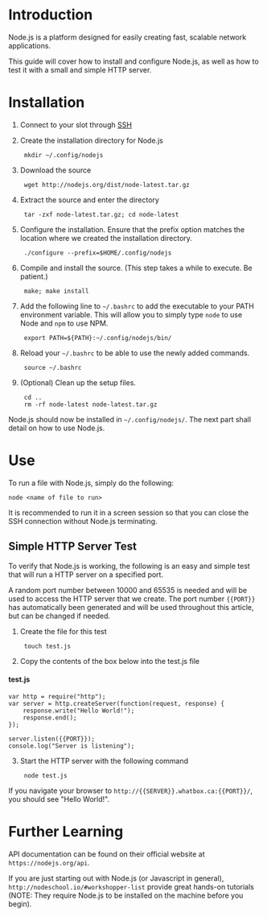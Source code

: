 # Introduction

Node.js is a platform designed for easily creating fast, scalable network applications.

This guide will cover how to install and configure Node.js, as well as how to test it with a small and simple HTTP server.

# Installation

1. Connect to your slot through [SSH](/wiki/SSH)

2. Create the installation directory for Node.js

        mkdir ~/.config/nodejs

3. Download the source
 
        wget http://nodejs.org/dist/node-latest.tar.gz

4. Extract the source and enter the directory

        tar -zxf node-latest.tar.gz; cd node-latest

5. Configure the installation. Ensure that the prefix option matches the location where we created the installation directory.

        ./configure --prefix=$HOME/.config/nodejs

6. Compile and install the source. (This step takes a while to execute. Be patient.)

        make; make install

7. Add the following line to ``~/.bashrc`` to add the executable to your PATH environment variable. This will allow you to simply type ``node`` to use Node and ``npm`` to use NPM.

        export PATH=${PATH}:~/.config/nodejs/bin/

8. Reload your ``~/.bashrc`` to be able to use the newly added commands.

        source ~/.bashrc

9. (Optional) Clean up the setup files.

        cd ..
        rm -rf node-latest node-latest.tar.gz

Node.js should now be installed in ``~/.config/nodejs/``. The next part shall detail on how to use Node.js.

# Use

To run a file with Node.js, simply do the following:

    node <name of file to run>

It is recommended to run it in a screen session so that you can close the SSH connection without Node.js terminating.

## Simple HTTP Server Test

To verify that Node.js is working, the following is an easy and simple test that will run a HTTP server on a specified port.

A random port number between 10000 and 65535 is needed and will be used to access the HTTP server that we create. The port number `{{PORT}}` has automatically been generated and will be used throughout this article, but can be changed if needed.

1. Create the file for this test

        touch test.js

2. Copy the contents of the box below into the test.js file

#### test.js
    var http = require("http");
    var server = http.createServer(function(request, response) {
        response.write("Hello World!");
        response.end();
    });

    server.listen({{PORT}});
    console.log("Server is listening");

3. Start the HTTP server with the following command

        node test.js

If you navigate your browser to `http://{{SERVER}}.whatbox.ca:{{PORT}}/`, you should see "Hello World!".

# Further Learning

API documentation can be found on their official website at `https://nodejs.org/api`.

If you are just starting out with Node.js (or Javascript in general), `http://nodeschool.io/#workshopper-list` provide great hands-on tutorials (NOTE: They require Node.js to be installed on the machine before you begin).